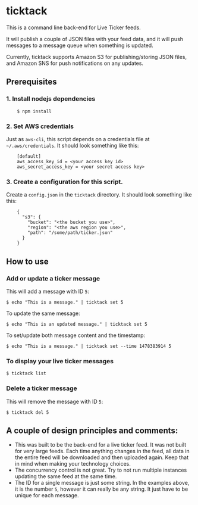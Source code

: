 # ticktack

This is a command line back-end for Live Ticker feeds.

It will publish a couple of JSON files with your feed data, and it will
push messages to a message queue when something is updated.

Currently, ticktack supports Amazon S3 for publishing/storing JSON files,
and Amazon SNS for push notifications on any updates.

## Prerequisites

### 1. Install nodejs dependencies

		$ npm install

### 2. Set AWS credentials

Just as `aws-cli`, this script depends on a credentials file at
`~/.aws/credentials`. It should look something like this:

		[default]
		aws_access_key_id = <your access key id>
		aws_secret_access_key = <your secret access key>


### 3. Create a configuration for this script.

Create a `config.json` in the `ticktack` directory. It should look something
like this:

		{
		  "s3": {
			"bucket": "<the bucket you use>",
			"region": "<the aws region you use>",
			"path": "/some/path/ticker.json"
		  }
		}

## How to use

### Add or update a ticker message

This will add a message with ID `5`:

	$ echo "This is a message." | ticktack set 5

To update the same message:

	$ echo "This is an updated message." | ticktack set 5

To set/update both message content and the timestamp:

	$ echo "This is a message." | ticktack set --time 1478383914 5

### To display your live ticker messages

	$ ticktack list

### Delete a ticker message

This will remove the message with ID `5`:

	$ ticktack del 5

## A couple of design principles and comments:

* This was built to be the back-end for a live ticker feed. It was not built
for very large feeds. Each time anything changes in the feed, all data in the
entire feed will be downloaded and then uploaded again. Keep that in mind when
making your technology choices.
* The concurrency control is not great. Try to not run multiple instances
updating the same feed at the same time.
* The ID for a single message is just some string. In the examples above, it is
the number `5`, however it can really be any string. It just have to be unique
for each message.

